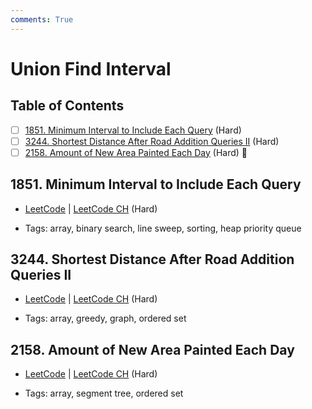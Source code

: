 ```yaml
---
comments: True
---
```


# Union Find Interval

## Table of Contents

- [ ] [1851. Minimum Interval to Include Each Query](https://leetcode.cn/problems/minimum-interval-to-include-each-query/) (Hard)
- [ ] [3244. Shortest Distance After Road Addition Queries II](https://leetcode.cn/problems/shortest-distance-after-road-addition-queries-ii/) (Hard)
- [ ] [2158. Amount of New Area Painted Each Day](https://leetcode.cn/problems/amount-of-new-area-painted-each-day/) (Hard) 👑

## 1851. Minimum Interval to Include Each Query

-   [LeetCode](https://leetcode.com/problems/minimum-interval-to-include-each-query/) | [LeetCode CH](https://leetcode.cn/problems/minimum-interval-to-include-each-query/) (Hard)

-   Tags: array, binary search, line sweep, sorting, heap priority queue

## 3244. Shortest Distance After Road Addition Queries II

-   [LeetCode](https://leetcode.com/problems/shortest-distance-after-road-addition-queries-ii/) | [LeetCode CH](https://leetcode.cn/problems/shortest-distance-after-road-addition-queries-ii/) (Hard)

-   Tags: array, greedy, graph, ordered set

## 2158. Amount of New Area Painted Each Day

-   [LeetCode](https://leetcode.com/problems/amount-of-new-area-painted-each-day/) | [LeetCode CH](https://leetcode.cn/problems/amount-of-new-area-painted-each-day/) (Hard)

-   Tags: array, segment tree, ordered set
